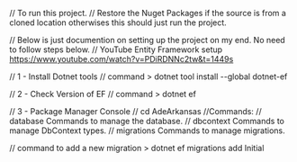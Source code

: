 // To run this project. 
// Restore the Nuget Packages if the source is from a cloned location otherwises this should just run the project.


// Below is just documention on setting up the project on my end. No need to follow steps below.
// YouTube Entity Framework setup
https://www.youtube.com/watch?v=PDiRDNNc2tw&t=1449s

// 1 - Install Dotnet tools
// command > dotnet tool install --global dotnet-ef

// 2 - Check Version of EF
// command > dotnet ef

// 3 - Package Manager Console
// cd AdeArkansas
//Commands:
//  database    Commands to manage the database.
//  dbcontext   Commands to manage DbContext types.
//  migrations  Commands to manage migrations.

// command to add a new migration >  dotnet ef migrations add Initial